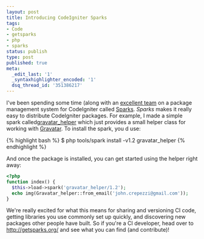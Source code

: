 ```yaml
---
layout: post
title: Introducing CodeIgniter Sparks
tags:
- Code
- getsparks
- php
- sparks
status: publish
type: post
published: true
meta:
  _edit_last: '1'
  _syntaxhighlighter_encoded: '1'
  dsq_thread_id: '351386217'
---
```

I've been spending some time (along with an <a href="http://getsparks.org/contact">excellent team</a> on a package management system for CodeIgniter called <a href="http://getsparks.org/">Sparks</a>. <em>Sparks</em> makes it really easy to distribute CodeIgniter packages. For example, I made a simple spark called<a href="http://getsparks.org/packages/gravatar_helper/versions/HEAD/show">gravatar_helper</a> which just provides a small helper class for working with <a href="http://en.gravatar.com/">Gravatar</a>. To install the spark, you d use:

{% highlight bash %}
$ php tools/spark install -v1.2 gravatar_helper
{% endhighlight %}

And once the package is installed, you can get started using the helper right away:

``` php
<?php
function index() {
  $this->load->spark('gravatar_helper/1.2');
  echo img(Gravatar_helper::from_email('john.crepezzi@gmail.com'));
}
```

We're really excited for what this means for sharing and versioning CI code, getting libraries you use commonly set up quickly, and discovering new packages other people have built. So if you're a CI developer, head over to <a href="http://getsparks.org/">http://getsparks.org/</a> and see what you can find (and contribute)!
